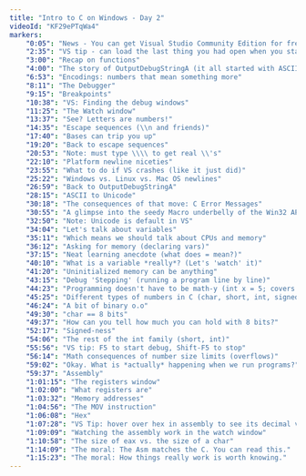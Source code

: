 ```yaml
---
title: "Intro to C on Windows - Day 2"
videoId: "KF29ePTqWa4"
markers:
    "0:05": "News - You can get Visual Studio Community Edition for free (better than express)"
    "2:35": "VS tip - can load the last thing you had open when you start it next time."
    "3:00": "Recap on functions"
    "4:00": "The story of OutputDebugStringA (it all started with ASCII)"
    "6:53": "Encodings: numbers that mean something more"
    "8:11": "The Debugger"
    "9:15": "Breakpoints"
    "10:38": "VS: Finding the debug windows"
    "11:25": "The Watch window"
    "13:37": "See? Letters are numbers!"
    "14:35": "Escape sequences (\\n and friends)"
    "17:40": "Bases can trip you up"
    "19:20": "Back to escape sequences"
    "20:53": "Note: must type \\\\ to get real \\'s"
    "22:10": "Platform newline niceties"
    "23:55": "What to do if VS crashes (like it just did)"
    "25:22": "Windows vs. Linux vs. Mac OS newlines"
    "26:59": "Back to OutputDebugStringA"
    "28:15": "ASCII to Unicode"
    "30:18": "The consequences of that move: C Error Messages"
    "30:55": "A glimpse into the seedy Macro underbelly of the Win32 API"
    "32:50": "Note: Unicode is default in VS"
    "34:04": "Let's talk about variables"
    "35:11": "Which means we should talk about CPUs and memory"
    "36:12": "Asking for memory (declaring vars)"
    "37:15": "Neat learning anecdote (what does = mean?)"
    "40:10": "What is a variable *really*? (Let's 'watch' it)"
    "41:20": "Uninitialized memory can be anything"
    "43:15": "Debug 'Stepping' (running a program line by line)"
    "44:23": "Programming doesn't have to be math-y (int x = 5; covers a lot)"
    "45:25": "Different types of numbers in C (char, short, int, signed-ness)"
    "46:24": "A bit of binary o.o"
    "49:30": "char == 8 bits"
    "49:37": "How can you tell how much you can hold with 8 bits?"
    "52:17": "Signed-ness"
    "54:06": "The rest of the int family (short, int)"
    "55:56": "VS tip: F5 to start debug, Shift-F5 to stop"
    "56:14": "Math consequences of number size limits (overflows)"
    "59:02": "Okay. What is *actually* happening when we run programs?"
    "59:37": "Assembly"
    "1:01:15": "The registers window"
    "1:02:00": "What registers are"
    "1:03:32": "Memory addresses"
    "1:04:56": "The MOV instruction"
    "1:06:08": "Hex"
    "1:07:28": "VS Tip: hover over hex in assembly to see its decimal value"
    "1:09:09": "Watching the assembly work in the watch window"
    "1:10:58": "The size of eax vs. the size of a char"
    "1:14:09": "The moral: The Asm matches the C. You can read this."
    "1:15:23": "The moral: How things really work is worth knowing."
---
```

